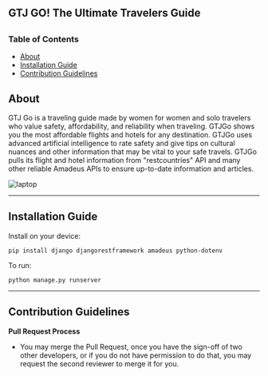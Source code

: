 <h>**GTJ GO! The Ultimate Travelers Guide**</h>
---

## <h3>Table of Contents</h3>
- [About](#-about)
- [Installation Guide](#-installationguide)
- [Contribution Guidelines](#-contributionguidelines)

## About
<p>GTJ Go is a traveling guide made by women for women and solo travelers who value safety, affordability, and reliability when traveling. GTJGo shows you the most affordable flights and hotels for any destination. GTJGo uses advanced artificial intelligence to rate safety and give tips on cultural nuances and other information that may be vital to your safe travels. GTJGo pulls its flight and hotel information from "restcountries" API and many other reliable Amadeus APIs to ensure up-to-date information and articles.</p>

![laptop](https://github.com/user-attachments/assets/9cb5c8b8-9cdf-46ef-834a-30b0bae8edb9)

---
## Installation Guide
<p>Install on your device:</p>

```pip install django djangorestframework amadeus python-dotenv```

<p>To run:</p>

```python manage.py runserver```

---
## Contribution Guidelines
**Pull Request Process**
- You may merge the Pull Request, once you have the sign-off of two other developers, or if you do not have permission to do that, you may request the second reviewer to merge it for you.
